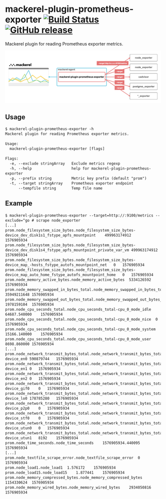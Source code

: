 # mackerel-plugin-prometheus-exporter [![Build Status](https://github.com/k1LoW/mackerel-plugin-prometheus-exporter/workflows/build/badge.svg)](https://github.com/k1LoW/mackerel-plugin-prometheus-exporter/actions) [![GitHub release](https://img.shields.io/github/release/k1LoW/mackerel-plugin-prometheus-exporter.svg)](https://github.com/k1LoW/mackerel-plugin-prometheus-exporter/releases)

Mackerel plugin for reading Prometheus exporter metrics.

![Architecture](architecture.png)

## Usage

``` console
$ mackerel-plugin-prometheus-exporter -h
Mackerel plugin for reading Prometheus exporter metrics.

Usage:
  mackerel-plugin-prometheus-exporter [flags]

Flags:
  -e, --exclude stringArray   Exclude metrics regexp
  -h, --help                  help for mackerel-plugin-prometheus-exporter
  -p, --prefix string         Metric key prefix (default "prom")
  -t, --target stringArray    Prometheus exporter endpoint
      --tempfile string       Temp file name
```

## Example

``` console
$ mackerel-plugin-prometheus-exporter --target=http://:9100/metrics --exclude=^go # scrape node_exporter
[...]
prom.node_filesystem_size_bytes.node_filesystem_size_bytes-device_dev_disk1s1_fstype_apfs_mountpoint	499963174912	1576905934
prom.node_filesystem_size_bytes.node_filesystem_size_bytes-device_dev_disk1s4_fstype_apfs_mountpoint_private_var_vm	499963174912	1576905934
prom.node_filesystem_size_bytes.node_filesystem_size_bytes-device_map_-hosts_fstype_autofs_mountpoint_net	0	1576905934
prom.node_filesystem_size_bytes.node_filesystem_size_bytes-device_map_auto_home_fstype_autofs_mountpoint_home	0	1576905934
prom.node_memory_active_bytes.node_memory_active_bytes	5334126592	1576905934
prom.node_memory_swapped_in_bytes_total.node_memory_swapped_in_bytes_total	35949211648	1576905934
prom.node_memory_swapped_out_bytes_total.node_memory_swapped_out_bytes_total	1978159104	1576905934
prom.node_cpu_seconds_total.node_cpu_seconds_total-cpu_0_mode_idle	64687.540000	1576905934
prom.node_cpu_seconds_total.node_cpu_seconds_total-cpu_0_mode_nice	0	1576905934
prom.node_cpu_seconds_total.node_cpu_seconds_total-cpu_0_mode_system	15166.140000	1576905934
prom.node_cpu_seconds_total.node_cpu_seconds_total-cpu_0_mode_user	8698.860000	1576905934
[...]
prom.node_network_transmit_bytes_total.node_network_transmit_bytes_total-device_en0	590879744	1576905934
prom.node_network_transmit_bytes_total.node_network_transmit_bytes_total-device_en1	0	1576905934
prom.node_network_transmit_bytes_total.node_network_transmit_bytes_total-device_en2	0	1576905934
prom.node_network_transmit_bytes_total.node_network_transmit_bytes_total-device_gif0	0	1576905934
prom.node_network_transmit_bytes_total.node_network_transmit_bytes_total-device_lo0	178785280	1576905934
prom.node_network_transmit_bytes_total.node_network_transmit_bytes_total-device_p2p0	0	1576905934
prom.node_network_transmit_bytes_total.node_network_transmit_bytes_total-device_stf0	0	1576905934
prom.node_network_transmit_bytes_total.node_network_transmit_bytes_total-device_utun0	0	1576905934
prom.node_network_transmit_bytes_total.node_network_transmit_bytes_total-device_utun1	8192	1576905934
prom.node_time_seconds.node_time_seconds	1576905934.440095	1576905934
[...]
prom.node_textfile_scrape_error.node_textfile_scrape_error	0	1576905934
prom.node_load1.node_load1	1.576172	1576905934
prom.node_load15.node_load15	1.877441	1576905934
prom.node_memory_compressed_bytes.node_memory_compressed_bytes	1154330624	1576905934
prom.node_memory_wired_bytes.node_memory_wired_bytes	2934050816	1576905934
```
